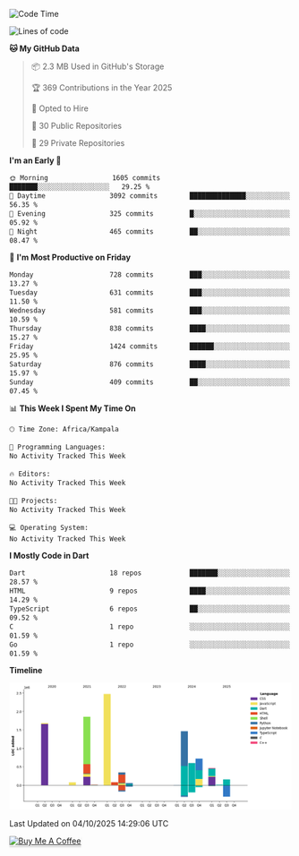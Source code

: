 <!--START_SECTION:waka-->
![Code Time](http://img.shields.io/badge/Code%20Time-949%20hrs%209%20mins-blue)

![Lines of code](https://img.shields.io/badge/From%20Hello%20World%20I%27ve%20Written-10.0%20million%20lines%20of%20code-blue)

**🐱 My GitHub Data** 

> 📦 2.3 MB Used in GitHub's Storage 
 > 
> 🏆 369 Contributions in the Year 2025
 > 
> 💼 Opted to Hire
 > 
> 📜 30 Public Repositories 
 > 
> 🔑 29 Private Repositories 
 > 
**I'm an Early 🐤** 

```text
🌞 Morning                1605 commits        ███████░░░░░░░░░░░░░░░░░░   29.25 % 
🌆 Daytime                3092 commits        ██████████████░░░░░░░░░░░   56.35 % 
🌃 Evening                325 commits         █░░░░░░░░░░░░░░░░░░░░░░░░   05.92 % 
🌙 Night                  465 commits         ██░░░░░░░░░░░░░░░░░░░░░░░   08.47 % 
```
📅 **I'm Most Productive on Friday** 

```text
Monday                   728 commits         ███░░░░░░░░░░░░░░░░░░░░░░   13.27 % 
Tuesday                  631 commits         ███░░░░░░░░░░░░░░░░░░░░░░   11.50 % 
Wednesday                581 commits         ███░░░░░░░░░░░░░░░░░░░░░░   10.59 % 
Thursday                 838 commits         ████░░░░░░░░░░░░░░░░░░░░░   15.27 % 
Friday                   1424 commits        ██████░░░░░░░░░░░░░░░░░░░   25.95 % 
Saturday                 876 commits         ████░░░░░░░░░░░░░░░░░░░░░   15.97 % 
Sunday                   409 commits         ██░░░░░░░░░░░░░░░░░░░░░░░   07.45 % 
```


📊 **This Week I Spent My Time On** 

```text
🕑︎ Time Zone: Africa/Kampala

💬 Programming Languages: 
No Activity Tracked This Week

🔥 Editors: 
No Activity Tracked This Week

🐱‍💻 Projects: 
No Activity Tracked This Week

💻 Operating System: 
No Activity Tracked This Week
```

**I Mostly Code in Dart** 

```text
Dart                     18 repos            ███████░░░░░░░░░░░░░░░░░░   28.57 % 
HTML                     9 repos             ████░░░░░░░░░░░░░░░░░░░░░   14.29 % 
TypeScript               6 repos             ██░░░░░░░░░░░░░░░░░░░░░░░   09.52 % 
C                        1 repo              ░░░░░░░░░░░░░░░░░░░░░░░░░   01.59 % 
Go                       1 repo              ░░░░░░░░░░░░░░░░░░░░░░░░░   01.59 % 
```



**Timeline**

![Lines of Code chart](https://raw.githubusercontent.com/drexhacker/drexhacker/main/assets/bar_graph.png)


 Last Updated on 04/10/2025 14:29:06 UTC
<!--END_SECTION:waka-->

<a href="https://www.buymeacoffee.com/drexsoftorg" target="_blank"><img src="https://www.buymeacoffee.com/assets/img/custom_images/orange_img.png" alt="Buy Me A Coffee" style="height: 41px !important;width: 174px !important;box-shadow: 0px 3px 2px 0px rgba(190, 190, 190, 0.5) !important;-webkit-box-shadow: 0px 3px 2px 0px rgba(190, 190, 190, 0.5) !important;" ></a>


<!---
drexhacker/drexhacker is a ✨ special ✨ repository because its `README.md` (this file) appears on your GitHub profile.
You can click the Preview link to take a look at your changes.
--->
